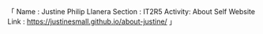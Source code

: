 「 Name    : Justine Philip Llanera
   Section : IT2R5
   Activity: About Self Website 
   Link    : https://justinesmall.github.io/about-justine/ 」
